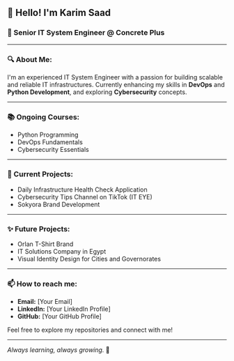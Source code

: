 ## 👋 Hello! I'm Karim Saad

### 💼 Senior IT System Engineer @ Concrete Plus

---

### 🔍 About Me:

I'm an experienced IT System Engineer with a passion for building scalable and reliable IT infrastructures. Currently enhancing my skills in **DevOps** and **Python Development**, and exploring **Cybersecurity** concepts.

---

### 📚 Ongoing Courses:

- Python Programming
- DevOps Fundamentals
- Cybersecurity Essentials

---

### 🚀 Current Projects:

- Daily Infrastructure Health Check Application
- Cybersecurity Tips Channel on TikTok (IT EYE)
- Sokyora Brand Development

---

### ✨ Future Projects:

- Orlan T-Shirt Brand
- IT Solutions Company in Egypt
- Visual Identity Design for Cities and Governorates

---

### 📫 How to reach me:

- **Email:** [Your Email]
- **LinkedIn:** [Your LinkedIn Profile]
- **GitHub:** [Your GitHub Profile]

Feel free to explore my repositories and connect with me!

---

_Always learning, always growing._ 🌱
